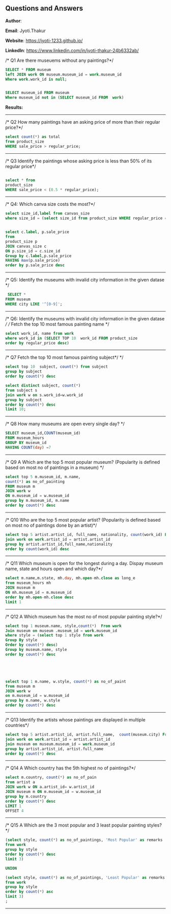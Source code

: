 
## Questions and Answers

**Author**: 

**Email**: Jyoti.Thakur

**Website**: https://jyoti-1233.github.io/

**LinkedIn**: https://www.linkedin.com/in/jyoti-thakur-24b6332ab/






/* Q1 Are there museuems without any paintings?*/
````sql
SELECT * FROM museum
left JOIN work ON museum.museum_id = work.museum_id
Where work.work_id is null;


SELECT museum_id FROM museum
Where museum_id not in (SELECT museum_id FROM  work)
````
**Results:**

---------------------------------------------------------------------------------------------


/* Q2 How many paintings have an asking price of more than their regular price?*/

````sql
select count(*) as total
from product_size
WHERE sale_price > regular_price;
````

---------------------------------------------------------------------------------------------
/* Q3 Identify the paintings whose asking price is less than 50% of its regular price*/
````sql

select * from
product_size
WHERE sale_price < (0.5 * regular_price);
````
---------------------------------------------------------------------------------------------
/* Q4:  Which canva size costs the most?*/

````sql
select size_id,label from canvas_size
where size_id = (select size_id from product_size WHERE regular_price = (select MAX(regular_price) from product_size ) )


select c.label, p.sale_price
from
product_size p
JOIN canvas_size c
ON p.size_id = c.size_id
Group by c.label,p.sale_price
HAVING max(p.sale_price)
order by p.sale_price desc


````
---------------------------------------------------------------------------------------------
/* Q5:  Identify the museums with invalid city information in the given datase */

````sql
 SELECT *
FROM museum
WHERE city LIKE '^[0-9]';
````
---------------------------------------------------------------------------------------------


/* Q6:  Identify the museums with invalid city information in the given datase */
/*  Fetch the top 10 most famous painting name */

````sql
select work_id, name from work 
where work_id in (SELECT TOP 10  work_id FROM product_size
order by regular_price desc)
````
---------------------------------------------------------------------------------------------
/* 	Q7 Fetch the top 10 most famous painting subject*/ */

````sql
select top 10  subject, count(*) from subject
group by subject 
order by count(*) desc

select distinct subject, count(*)
from subject s
join work w on s.work_id=w.work_id
group by subject
order by count(*) desc
limit 10;
````

---------------------------------------------------------------------------------------------

/* Q8 How many museums are open every single day? */

````sql
SELECT museum_id,COUNT(museum_id)
FROM museum_hours
GROUP BY museum_id
HAVING COUNT(day) =7
````
---------------------------------------------------------------------------------------------


/* Q9 A Which are the top 5 most popular museum? (Popularity is defined based on most no of paintings in a museum) */

````sql
select top 5 m.museum_id, m.name,
count(*) as no_of_painting
FROM museum m
JOIN work w
ON m.museum_id = w.museum_id
group by m.museum_id, m.name
order by count(*) desc

````
---------------------------------------------------------------------------------------------
/* Q10 Who are the top 5 most popular artist? (Popularity is defined based on most no of paintings done by an artist)*/

````sql
select top 5 artist.artist_id, full_name, nationality, count(work_id) From artist
join work on work.artist_id = artist.artist_id
group by artist.artist_id,full_name,nationality
order by count(work_id) desc
````

---------------------------------------------------------------------------------------------

/* Q11 Which museum is open for the longest during a day. Dispay museum name, state and hours open and which day?*/

````sql
select m.name,m.state, mh.day, mh.open-mh.close as long_e
from museum_hours mh
JOIN museum m
ON mh.museum_id = m.museum_id
order by mh.open-mh.close desc
limit 1
````

---------------------------------------------------------------------------------------------
/* Q12 A Which museum has the most no of most popular painting style?*/

````sql
select top 1 museum.name, style,count(*)  From work
Join museum on museum .museum_id = work.museum_id
where style = (select top 1 style from work 
Group By style
Order by count(*) desc)
Group by museum.name, style
order by count(*) desc





select top 1 m.name, w.style, count(*) as no_of_paint
from museum m
JOIN work w
on m.museum_id = w.museum_id
group by m.name, w.style
order by count(*) desc
````

---------------------------------------------------------------------------------------------
/* Q13 Identify the artists whose paintings are displayed in multiple countries*/

````sql
select top 5 artist.artist_id, artist.full_name,  count(museum.city) From artist
join work on work.artist_id = artist.artist_id
join museum on museum.museum_id = work.museum_id
group by artist.artist_id, artist.full_name
order by count(*) desc
````

--------------------------------------------------------------------------------------------

/* Q14 A Which country has the 5th highest no of paintings?*/

````sql
select m.country, count(*) as no_of_pain
from artist a
JOIN work w ON a.artist_id= w.artist_id
JOIN museum m ON m.museum_id = w.museum_id
group by m.country
order by count(*) desc
LIMIT 1
OFFSET 4
````

--------------------------------------------------------------------------------------------
/* Q15 A Which are the 3 most popular and 3 least popular painting styles?*/

````SQL
(select style, count(*) as no_of_paintings, 'Most Popular' as remarks
from work
group by style
order by count(*) desc
limit 3)

UNION

(select style, count(*) as no_of_paintings, 'Least Popular' as remarks
from work
group by style
order by count(*) asc
limit 3)
;

````

-------------------------------------------------------------------------------------------------
